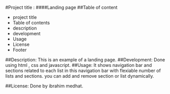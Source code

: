 #Project title :
####Landing page
##Table of content
* project title
* Table of contents
* description
* development
* Usage
* License
* Footer

##Description:
This is an example of a landing page.
##Development:
Done using html , css and javascript.
##Usage:
It shows navigation bar and sections related to each list in this navigation bar with flexiable number of lists and sections.
 you can  add and remove section or list dynamically.

##License:
Done by ibrahim medhat.


